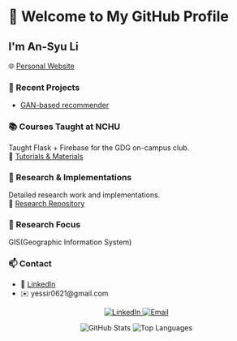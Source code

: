 <div align="left">
  <h1>👋 Welcome to My GitHub Profile</h1>
  <h2>I'm An-Syu Li</h2>
  
  <!-- Personal Website -->
  <p>
    🌐 <a href="https://per-info.vercel.app/">Personal Website</a>
  </p>
  
  <!-- Recent Projects -->
  <h3>🚀 Recent Projects</h3>
  <ul>
    <li>
      <a href="[https://github.com/yourusername/TT-KNN](https://github.com/Louis-Li-dev?tab=repositories)">GAN-based recommender</a>
    </li>
  </ul>
  
  <!-- Courses Taught -->
  <h3>📚 Courses Taught at <a>NCHU</a></h3>
  <p>
    Taught <bold>Flask + Firebase</bold> for the GDG on-campus club.
    <br>
    🔗 <a href="https://github.com/stars/Louis-Li-dev/lists/tutorial">Tutorials & Materials</a>
  </p>
  
  <!-- Research -->
  <h3>🔬 Research & Implementations</h3>
  <p>
    Detailed research work and implementations.
    <br>
    🔗 <a href="https://github.com/stars/Louis-Li-dev/lists/research">Research Repository</a>
  </p>
  
  <!-- Research Focus -->
  <h3>🎯 Research Focus</h3>
  <p>
      GIS(Geographic Information System)
  </p>
  
  <!-- Contact Information -->
  <h3>📫 Contact</h3>
  <ul>
    <li>🔗 <a href="https://www.linkedin.com/in/an-syu-li-10897a273/">LinkedIn</a></li>
    <li>✉️ yessir0621@gmail.com</li>
  </ul>
  
  <!-- Socials -->
  <p align="center">
    <a href="https://www.linkedin.com/in/an-syu-li-10897a273/">
      <img src="https://img.shields.io/badge/LinkedIn-Connect-blue?logo=linkedin&style=flat" alt="LinkedIn">
    </a>
    <a href="mailto:yessir0621@gmail.com">
      <img src="https://img.shields.io/badge/Email-Contact-c14438?logo=gmail&style=flat" alt="Email">
    </a>
  </p>
  
  <!-- GitHub Stats -->
  <div align="center">
    <img src="https://github-readme-stats.vercel.app/api?username=Louis-Li-dev&show_icons=true&theme=radical" alt="GitHub Stats">
    <img src="https://github-readme-stats.vercel.app/api/top-langs/?username=Louis-Li-dev&layout=compact&theme=radical" alt="Top Languages">
  </div>
  
</div>
